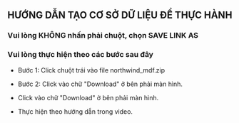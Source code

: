 ## HƯỚNG DẪN TẠO CƠ SỞ DỮ LIỆU ĐỂ THỰC HÀNH

### Vui lòng KHÔNG nhấn phải chuột, chọn SAVE LINK AS

### Vui lòng thực hiện theo các bước sau đây

* Bước 1: Click chuột trái vào file northwind_mdf.zip

* Bước 2: Click vào chữ "Download" ở bên phải màn hình.

* Click vào chữ "Download" ở bên phải màn hình.

* Thực hiện theo hướng dẫn trong video.
